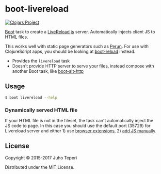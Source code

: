 # boot-livereload
[![Clojars Project](http://clojars.org/deraen/boot-livereload/latest-version.svg)](http://clojars.org/deraen/boot-livereload)

[Boot](https://github.com/boot-clj/boot) task to create a [LiveReload.js](http://livereload.com/) server. Automatically injects client JS to HTML files.

This works well with static page generators such as [Perun](https://github.com/hashobject/perun).
For use with ClojureScript apps, you should be looking at [boot-reload](https://github.com/adzerk-oss/boot-reload)
instead.

* Provides the `livereload` task
* Doesn't provide HTTP server to serve your files, instead compose with another Boot task, like [boot-alt-http](https://github.com/metosin/boot-alt-http)

## Usage

```bash
$ boot livereload --help
```

### Dynamically served HTML file

If your HTML file is not in the fileset, the task can't automatically inject the JS code to page. In this case you should use the default port (35729) for Livereload server and either 1) use [browser extensions](http://livereload.com/extensions/), 2) [add JS manually](http://feedback.livereload.com/knowledgebase/articles/86180-how-do-i-add-the-script-tag-manually).

## License

Copyright © 2015-2017 Juho Teperi

Distributed under the MIT License.
